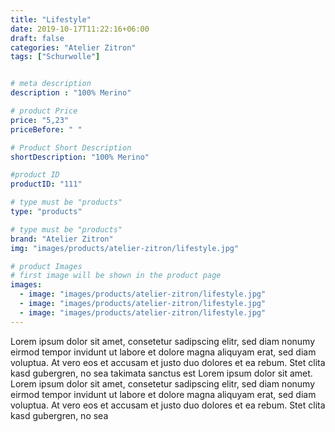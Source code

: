 ```yaml
---
title: "Lifestyle"
date: 2019-10-17T11:22:16+06:00
draft: false
categories: "Atelier Zitron"
tags: ["Schurwolle"]	


# meta description
description : "100% Merino"

# product Price
price: "5,23"
priceBefore: " "

# Product Short Description
shortDescription: "100% Merino"

#product ID
productID: "111"

# type must be "products"
type: "products"

# type must be "products"
brand: "Atelier Zitron"
img: "images/products/atelier-zitron/lifestyle.jpg"   

# product Images
# first image will be shown in the product page
images:
  - image: "images/products/atelier-zitron/lifestyle.jpg"
  - image: "images/products/atelier-zitron/lifestyle.jpg"
  - image: "images/products/atelier-zitron/lifestyle.jpg"
---
```


Lorem ipsum dolor sit amet, consetetur sadipscing elitr, sed diam nonumy eirmod tempor invidunt ut labore et dolore magna aliquyam erat, sed diam voluptua. At vero eos et accusam et justo duo dolores et ea rebum. Stet clita kasd gubergren, no sea takimata sanctus est Lorem ipsum dolor sit amet. Lorem ipsum dolor sit amet, consetetur sadipscing elitr, sed diam nonumy eirmod tempor invidunt ut labore et dolore magna aliquyam erat, sed diam voluptua. At vero eos et accusam et justo duo dolores et ea rebum. Stet clita kasd gubergren, no sea 
